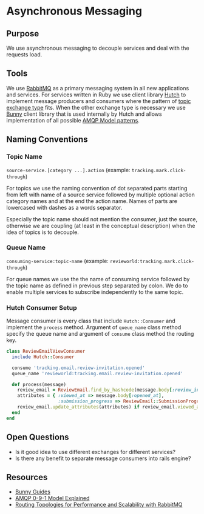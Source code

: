 # Asynchronous Messaging

## Purpose

We use asynchronous messaging to decouple services and deal with the requests load.

## Tools

We use [RabbitMQ](http://www.rabbitmq.com/) as a primary messaging system in all new applications and services. For services written in Ruby we use client library [Hutch](https://github.com/gocardless/hutch) to implement message producers and consumers where the pattern of [topic exchange type](https://www.rabbitmq.com/tutorials/amqp-concepts.html#exchange-topic) fits. When the other exchange type is necessary we use [Bunny](https://github.com/ruby-amqp/bunny) client library that is used internally by Hutch and allows implementation of all possible [AMQP Model patterns](https://www.rabbitmq.com/tutorials/amqp-concepts.html).

## Naming Conventions

### Topic Name

```source-service.[category ...].action``` (example: ```tracking.mark.click-through```)

For topics we use the naming convention of dot separated parts starting from left with name of a source service followed by multiple optional action category names and at the end the action name.
Names of parts are lowercased with dashes as a words separator.

Especially the topic name should not mention the consumer, just the source, otherwise we are coupling (at least in the conceptual description) when the idea of topics is to decouple.


### Queue Name

```consuming-service:topic-name``` (example: ```revieworld:tracking.mark.click-through```)

For queue names we use the the name of consuming service followed by the topic name as defined in previous step separated by colon. We do to enable multiple services to subscribe independently to the same topic.



### Hutch Consumer Setup

Message consumer is every class that include ```Hutch::Consumer``` and implement the ```process``` method. Argument of ```queue_name``` class method specify the queue name and argument of ```consume``` class method the routing key.


```Ruby
class ReviewEmailViewConsumer
  include Hutch::Consumer

  consume 'tracking.email.review-invitation.opened'
  queue_name 'revieworld:tracking.email.review-invitation.opened'

  def process(message)
    review_email = ReviewEmail.find_by_hashcode(message.body[:review_invite_hashcode]) || ReviewEmail.find(message.body[:review_email_id])
    attributes = { :viewed_at => message.body[:opened_at],
                   :submission_progress => ReviewEmail::SubmissionProgress::Clicked }
    review_email.update_attributes(attributes) if review_email.viewed_at.nil?
  end
end
```

## Open Questions

- Is it good idea to use different exchanges for different services?
- Is there any benefit to separate message consumers into rails engine?


## Resources
- [Bunny Guides](http://rubybunny.info/articles/guides.html)
- [AMQP 0-9-1 Model Explained](https://www.rabbitmq.com/tutorials/amqp-concepts.html)
- [Routing Topologies for Performance and Scalability with RabbitMQ](http://spring.io/blog/2011/04/01/routing-topologies-for-performance-and-scalability-with-rabbitmq/)
